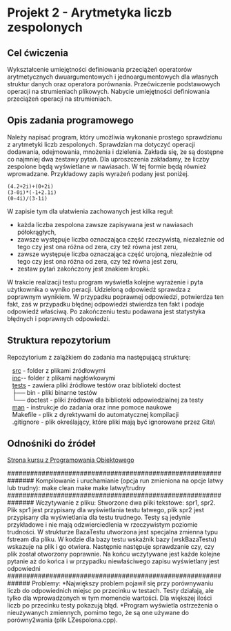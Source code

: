 # Projekt 2 - Arytmetyka liczb zespolonych

## Cel ćwiczenia
Wykształcenie umiejętności definiowania przeciążeń operatorów arytmetycznych dwuargumentowych i jednoargumentowych dla własnych struktur danych oraz operatora porównania. Przećwiczenie podstawowych operacji na strumieniach plikowych.  Nabycie umiejętności definiowania przeciążeń operacji na strumieniach.

## Opis zadania programowego
Należy napisać program, który umożliwia wykonanie prostego sprawdzianu z arytmetyki liczb zespolonych.  Sprawdzian ma dotyczyć operacji dodawania, odejmowania, mnożenia i dzielenia. Zakłada się, ̇ze są dostępne co najmniej dwa zestawy pytań. Dla uproszczenia zakładamy, ̇ze liczby zespolone będą wyświetlane w nawiasach. W tej formie będą również wprowadzane. Przykładowy zapis wyrażeń podany jest poniżej.

	(4.2+2i)+(0+2i)
	(3-0i)*(-1+2.1i)
	(0-4i)/(3-1i)

W zapisie tym dla ułatwienia zachowanych jest kilka reguł:
* każda liczba zespolona zawsze zapisywana jest w nawiasach półokrągłych,
* zawsze występuje liczba oznaczająca część rzeczywistą, niezależnie od tego czy jest ona różna od zera, czy też równa jest zeru,
* zawsze  występuje  liczba  oznaczająca  część urojoną, niezależnie od tego czy jest ona różna od zera, czy też równa jest zeru,
* zestaw pytań zakończony jest znakiem kropki.

W trakcie realizacji testu program wyświetla kolejne wyrażenie i pyta użytkownika o wyniko peracji.  Udzieloną odpowiedź sprawdza z poprawnym wynikiem.  W przypadku poprawnej odpowiedzi, potwierdza ten fakt, zaś w przypadku błędnej odpowiedzi stwierdza ten fakt i podaje odpowiedź właściwą.  Po zakończeniu testu podawana jest statystyka błędnych i poprawnych odpowiedzi.


## Struktura repozytorium
Repozytorium z zalążkiem do zadania ma następującą strukturę:

&nbsp;&nbsp; [src](src/) - folder z plikami źródłowymi\
&nbsp;&nbsp; [inc](inc/)-- folder z plikami nagłówkowymi\
&nbsp;&nbsp; [tests](tests/) - zawiera pliki źródłowe testów oraz biblioteki doctest\
&nbsp;&nbsp; ├── bin - pliki binarne testów\
&nbsp;&nbsp; └── doctest - pliki źródłowe dla biblioteki odpowiedzialnej za testy\
&nbsp;&nbsp; [man](man/) - instrukcje do zadania oraz inne pomoce naukowe\
&nbsp;&nbsp; Makefile - plik z dyrektywami do automatycznej kompilacji\
&nbsp;&nbsp; .gitignore  - plik określający, które pliki mają być ignorowane przez Gita\

## Odnośniki do źródeł
[Strona kursu z Programowania Obiektowego](https://kcir.pwr.edu.pl/~kreczmer/po/)


###############################################################
Kompilowanie i uruchamianie (opcja run zmieniona na opcje latwy lub trudny):
make clean
make 
make latwy/trudny
###############################################################
Wczytywanie z pliku:
Stworzone dwa pliki tekstowe: spr1, spr2. Plik spr1 jest przypisany dla wyświetlania testu łatwego, plik spr2 jest przypisany dla wyświetlania dla testu trudnego. 
Testy są jedynie przykładowe i nie mają odzwierciedlenia w rzeczywistym poziomie trudności.
W strukturze BazaTestu utworzona jest specjalna zmienna typu fstream dla pliku. 
W kodzie dla bazy testu  wskaźnik bazy (wskBazaTestu) wskazuje na plik i go otwiera. Następnie następuje sprawdzanie czy, czy plik został otworzony poprawnie. 
Na końcu wczytywane jest każde kolejne pytanie aż do końca  i w przypadku niewłaściwego zapisu wyświetlany jest odpowiedni 
##############################################################
Problemy:
*Największy problem pojawił się przy porównywaniu liczb do odpowiednich miejsc po przecinku w testach.
Testy działają, ale tylko dla wprowadzonych w tym momencie wartości. Dla większej ilości liczb po przecinku testy pokazują błąd. 
*Program wyświetla ostrzeżenia o nieużywanych zmiennych, pomimo tego, że są one używane do porówny2wania (plik LZespolona.cpp).
